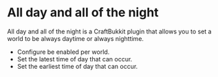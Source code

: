 All day and all of the night
======
All day and all of the night is a CraftBukkit plugin that allows you to set a world to be always daytime or always nighttime.

* Configure be enabled per world.
* Set the latest time of day that can occur.
* Set the earliest time of day that can occur.